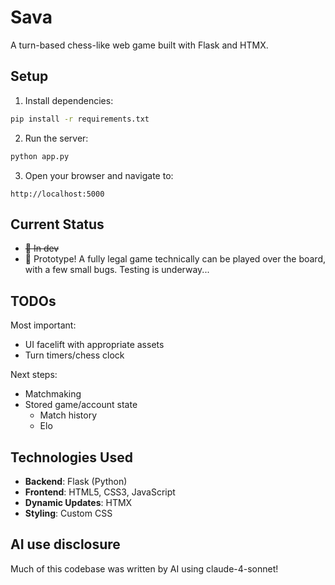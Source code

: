 # Sava

A turn-based chess-like web game built with Flask and HTMX.

## Setup

1. Install dependencies:
```bash
pip install -r requirements.txt
```

2. Run the server:
```bash
python app.py
```

3. Open your browser and navigate to:
```
http://localhost:5000
```

## Current Status

- ~~🔄 In dev~~
- 🎉 Prototype! A fully legal game technically can be played over the board, with a few small bugs. Testing is underway...

## TODOs

Most important:
- UI facelift with appropriate assets
- Turn timers/chess clock

Next steps:
- Matchmaking
- Stored game/account state 
    - Match history
    - Elo

## Technologies Used

- **Backend**: Flask (Python)
- **Frontend**: HTML5, CSS3, JavaScript
- **Dynamic Updates**: HTMX
- **Styling**: Custom CSS

## AI use disclosure

Much of this codebase was written by AI using claude-4-sonnet! 